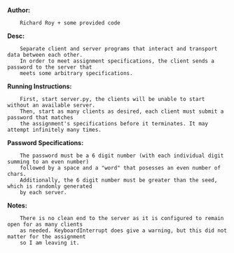 **Author:**
        
        Richard Roy + some provided code

**Desc:**
        
        Separate client and server programs that interact and transport data between each other.
        In order to meet assignment specifications, the client sends a password to the server that
        meets some arbitrary specifications.

**Running Instructions:**
       
        First, start server.py, the clients will be unable to start without an available server.
        Then, start as many clients as desired, each client must submit a password that matches
        the assignment's specifications before it terminates. It may attempt infinitely many times.

**Password Specifications:**
       
        The password must be a 6 digit number (with each individual digit summing to an even number)
        followed by a space and a "word" that posesses an even number of chars.
        Additionally, the 6 digit number must be greater than the seed, which is randomly generated
        by each server.

**Notes:**
        
        There is no clean end to the server as it is configured to remain open for as many clients 
        as needed. KeyboardInterrupt does give a warning, but this did not matter for the assignment
        so I am leaving it.
